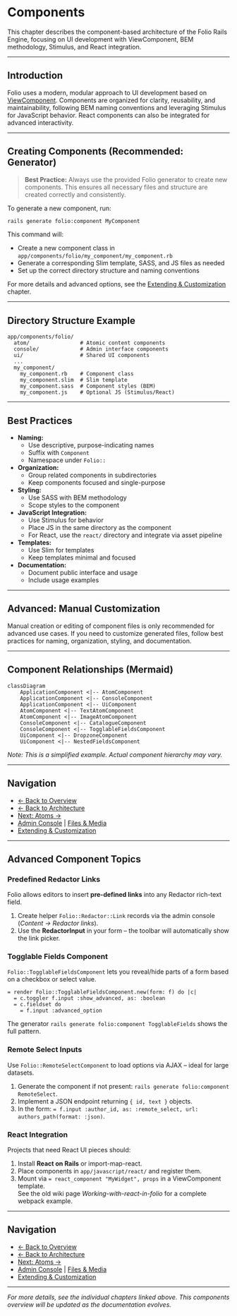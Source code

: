 # Components

This chapter describes the component-based architecture of the Folio Rails Engine, focusing on UI development with ViewComponent, BEM methodology, Stimulus, and React integration.

---

## Introduction

Folio uses a modern, modular approach to UI development based on [ViewComponent](https://viewcomponent.org/). Components are organized for clarity, reusability, and maintainability, following BEM naming conventions and leveraging Stimulus for JavaScript behavior. React components can also be integrated for advanced interactivity.

---

## Creating Components (Recommended: Generator)

> **Best Practice:** Always use the provided Folio generator to create new components. This ensures all necessary files and structure are created correctly and consistently.

To generate a new component, run:

```sh
rails generate folio:component MyComponent
```

This command will:
- Create a new component class in `app/components/folio/my_component/my_component.rb`
- Generate a corresponding Slim template, SASS, and JS files as needed
- Set up the correct directory structure and naming conventions

For more details and advanced options, see the [Extending & Customization](extending.md) chapter.

---

## Directory Structure Example

```
app/components/folio/
  atom/                # Atomic content components
  console/             # Admin interface components
  ui/                  # Shared UI components
  ...
  my_component/
    my_component.rb    # Component class
    my_component.slim  # Slim template
    my_component.sass  # Component styles (BEM)
    my_component.js    # Optional JS (Stimulus/React)
```

---

## Best Practices

- **Naming:**
  - Use descriptive, purpose-indicating names
  - Suffix with `Component`
  - Namespace under `Folio::`
- **Organization:**
  - Group related components in subdirectories
  - Keep components focused and single-purpose
- **Styling:**
  - Use SASS with BEM methodology
  - Scope styles to the component
- **JavaScript Integration:**
  - Use Stimulus for behavior
  - Place JS in the same directory as the component
  - For React, use the `react/` directory and integrate via asset pipeline
- **Templates:**
  - Use Slim for templates
  - Keep templates minimal and focused
- **Documentation:**
  - Document public interface and usage
  - Include usage examples

---

## Advanced: Manual Customization

Manual creation or editing of component files is only recommended for advanced use cases. If you need to customize generated files, follow best practices for naming, organization, styling, and documentation.

---

## Component Relationships (Mermaid)

```mermaid
classDiagram
    ApplicationComponent <|-- AtomComponent
    ApplicationComponent <|-- ConsoleComponent
    ApplicationComponent <|-- UiComponent
    AtomComponent <|-- TextAtomComponent
    AtomComponent <|-- ImageAtomComponent
    ConsoleComponent <|-- CatalogueComponent
    ConsoleComponent <|-- TogglableFieldsComponent
    UiComponent <|-- DropzoneComponent
    UiComponent <|-- NestedFieldsComponent
```

*Note: This is a simplified example. Actual component hierarchy may vary.*

---

## Navigation

- [← Back to Overview](overview.md)
- [← Back to Architecture](architecture.md)
- [Next: Atoms →](atoms.md)
- [Admin Console](admin.md) | [Files & Media](files.md)
- [Extending & Customization](extending.md)

---

## Advanced Component Topics

### Predefined Redactor Links
Folio allows editors to insert **pre-defined links** into any Redactor rich-text field.  
1. Create helper `Folio::Redactor::Link` records via the admin console (*Content → Redactor links*).  
2. Use the **RedactorInput** in your form – the toolbar will automatically show the link picker.

### Togglable Fields Component
`Folio::TogglableFieldsComponent` lets you reveal/hide parts of a form based on a checkbox or select value.
```slim
= render Folio::TogglableFieldsComponent.new(form: f) do |c|
  = c.toggler f.input :show_advanced, as: :boolean
  = c.fieldset do
    = f.input :advanced_option
```
The generator `rails generate folio:component TogglableFields` shows the full pattern.

### Remote Select Inputs
Use `Folio::RemoteSelectComponent` to load options via AJAX – ideal for large datasets.  
1. Generate the component if not present: `rails generate folio:component RemoteSelect`.  
2. Implement a JSON endpoint returning `{ id, text }` objects.  
3. In the form: `= f.input :author_id, as: :remote_select, url: authors_path(format: :json)`.

### React Integration
Projects that need React UI pieces should:
1. Install **React on Rails** or import-map-react.  
2. Place components in `app/javascript/react/` and register them.  
3. Mount via `= react_component "MyWidget", props` in a ViewComponent template.  
See the old wiki page *Working-with-react-in-folio* for a complete webpack example.

---

## Navigation

- [← Back to Overview](overview.md)
- [← Back to Architecture](architecture.md)
- [Next: Atoms →](atoms.md)
- [Admin Console](admin.md) | [Files & Media](files.md)
- [Extending & Customization](extending.md) 

---

*For more details, see the individual chapters linked above. This components overview will be updated as the documentation evolves.* 